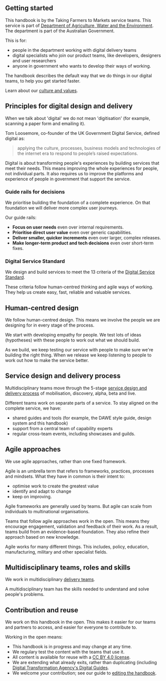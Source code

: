 ## Getting started

This handbook is by the Taking Farmers to Markets service teams. This service is part of [Department of Agriculture, Water and the Environment](https://www.awe.gov.au/). The department is part of the Australian Government.

This is for:
* people in the department working with digital delivery teams
* digital specialists who join our product teams, like developers, designers and user researchers
* anyone in government who wants to develop their ways of working.

The handbook describes the default way that we do things in our digital teams, to help you get started faster.

Learn about our [culture and values](./culture-values/).

## Principles for digital design and delivery

When we talk about 'digital' we do not mean 'digitisation' (for example, scanning a paper form and emailing it).

Tom Loosemore, co-founder of the UK Government Digital Service, defined digital as:
> applying the culture, processes, business models and technologies of the internet era to respond to people’s raised expectations.

Digital is about transforming people's experiences by building services that meet their needs. This means improving the whole experiences for people, not individual parts. It also requires us to improve the platforms and experience of people in government that support the service.

### Guide rails for decisions
We prioritise building the foundation of a complete experience. On that foundation we will deliver more complex user journeys.

Our guide rails:
* **Focus on user needs** even over internal requirements.
* **Prioritise direct user value** even over generic capabilities.
* **Deliver smaller, quicker increments** even over larger, complex releases.
* **Make longer-term product and tech decisions** even over short-term fixes.

### Digital Service Standard

We design and build services to meet the 13 criteria of the [Digital Service Standard](https://www.dta.gov.au/help-and-advice/digital-service-standard/digital-service-standard-criteria).

These criteria follow human-centred thinking and agile ways of working. They help us create easy, fast, reliable and valuable services.

## Human-centred design

We follow human-centred design. This means we involve the people we are designing for in every stage of the process.

We start with developing empathy for people. We test lots of ideas (hypotheses) with these people to work out what we should build. 

As we build, we keep testing our service with people to make sure we're building the right thing. When we release we keep listening to people to work out how to make the service better.

## Service design and delivery process

Multidisciplinary teams move through the 5-stage [service design and delivery process](./service-design-delivery-process/) of mobilisation, discovery, alpha, beta and live.

Different teams work on separate parts of a service. To stay aligned on the complete service, we have:
* shared guides and tools (for example, the DAWE style guide, design system and this handbook)
* support from a central team of capability experts
* regular cross-team events, including showcases and guilds.

## Agile approaches <!-- add L1 -->

We use agile approaches, rather than one fixed framework.

Agile is an umbrella term that refers to frameworks, practices, processes and mindsets. What they have in common is their intent to:

* optimise work to create the greatest value
* identify and adapt to change
* keep on improving.

Agile frameworks are generally used by teams. But agile can scale from individuals to multinational organisations.

Teams that follow agile approaches work in the open. This means they encourage engagement, validation and feedback of their work. As a result, teams build from an evidence-based foundation. They also refine their approach based on new knowledge.

Agile works for many different things. This includes, policy, education, manufacturing, military and other specialist fields.

## Multidisciplinary teams, roles and skills

We work in multidisciplinary [delivery teams](./teams/).

A multidisciplinary team has the skills needed to understand and solve people's problems.

## Contribution and reuse

We work on this handbook in the open. This makes it easier for our teams and partners to access, and easier for everyone to contribute to.

Working in the open means:
* This handbook is in progress and may change at any time.
* We regulary test the content with the teams that use it.
* All content is available for reuse with a [CC BY 4.0 license](https://creativecommons.org/licenses/by/4.0/).
* We are extending what already exits, rather than duplicating (including [Digital Transformation Agency's Digital Guides](https://guides.service.gov.au/).
* We welcome your contribution; see our guide to [editing the handbook](editing).
